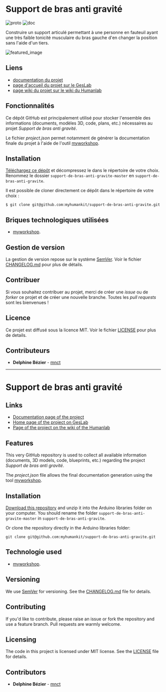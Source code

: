 # Support de bras anti gravité
![proto](https://img.shields.io/badge/proto-en%20cours-orange.svg "proto")
![doc](https://img.shields.io/badge/doc-en%20cours-orange.svg "doc")

Construire un support articulé permettant à une personne en fauteuil ayant une très faible tonicité musculaire du bras gauche d'en changer la position sans l'aide d'un tiers.

![featured_image](images/images/Bras_antiG_pic1.jpeg)

## Liens
 * [documentation du projet](https://docs.humanlab.me/myhumankit/support-de-bras-anti-gravite)
 * [page d'accueil du projet sur le GesLab](https://rennes.humanlab.me/projet/support-de-bras-anti-gravite/)
 * [page wiki du projet sur le wiki du Humanlab](http://wikilab.myhumankit.org/index.php?title=Projets:Support_de_bras_anti_gravite)


## Fonctionnalités
Ce dépôt GitHub est principalement utilisé pour stocker l'ensemble des informations (documents, modèles 3D, code, plans, etc.) nécessaires au projet _Support de bras anti gravité_.

Le fichier _project.json_ permet notamment de générer la documentation finale du projet à l'aide de l'outil [myworkshop](https://github.com/myhumankit/myworkshop).

## Installation
[Téléchargez ce dépôt](https://github.com/myhumankit/support-de-bras-anti-gravite/archive/master.zip) et décompressez le dans le répertoire de votre choix. Renommez le dossier `support-de-bras-anti-gravite-master` en `support-de-bras-anti-gravite`.

Il est possible de cloner directement ce dépôt dans le répertoire de votre choix :

```
$ git clone git@github.com:myhumankit/support-de-bras-anti-gravite.git
```

## Briques technologiques utilisées
 * [myworkshop](https://github.com/myhumankit/myworkshop).

## Gestion de version
La gestion de version repose sur le système [SemVer](http://semver.org/). Voir le fichier [CHANGELOG.md](CHANGELOG.md) pour plus de détails.

## Contribuer
Si vous souhaitez contribuer au projet, merci de créer une _issue_ ou de _forker_ ce projet et de créer une nouvelle branche. Toutes les _pull requests_ sont les bienvenues !

## Licence
Ce projet est diffusé sous la licence MIT. Voir le fichier [LICENSE](LICENSE) pour plus de details.

## Contributeurs
 * **Delphine Bézier** - [mnct](https://github.com/mnct)

---

# Support de bras anti gravité

## Links
 * [Documentation page of the project](https://docs.humanlab.me/myhumankit/support-de-bras-anti-gravite)
 * [Home page of the project on GesLab](https://rennes.humanlab.me/projet/support-de-bras-anti-gravite/)
 * [Page of the project on the wiki of the Humanlab](http://wikilab.myhumankit.org/index.php?title=Projets:Support_de_bras_anti_gravite)


## Features
This very GitHub repository is used to collect all available information (documents, 3D models, code, blueprints, etc.) regarding the project _Support de bras anti gravité_.

The _project.json_ file allows the final documentation generation using the tool [myworkshop](https://github.com/myhumankit/myworkshop).

## Installation
[Download this repository](https://github.com/myhumankit/support-de-bras-anti-gravite/archive/master.zip) and unzip it into the Arduino libraries folder on your computer. You should rename the folder `support-de-bras-anti-gravite-master` in `support-de-bras-anti-gravite`.

Or clone the repository directly in the Arduino libraries folder:

```
git clone git@github.com:myhumankit/support-de-bras-anti-gravite.git
```

## Technologie used
 * [myworkshop](https://github.com/myhumankit/myworkshop).

## Versioning
We use [SemVer](http://semver.org/) for versioning. See the [CHANGELOG.md](CHANGELOG.md) file for details.

## Contributing
If you'd like to contribute, please raise an issue or fork the repository and use a feature branch. Pull requests are warmly welcome.

## Licensing
The code in this project is licensed under MIT license. See the [LICENSE](LICENSE) file for details.

## Contributors
 * **Delphine Bézier** - [mnct](https://github.com/mnct)

